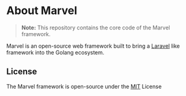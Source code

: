 
# About Marvel

>**Note:** This repository contains the core code of the Marvel framework. 

Marvel is an open-source web framework built to bring a [Laravel](https://github.com/laravel/laravel) like framework 
 into the Golang ecosystem. 

## License

The Marvel framework is open-source under the [MIT](https://choosealicense.com/licenses/mit/) License

